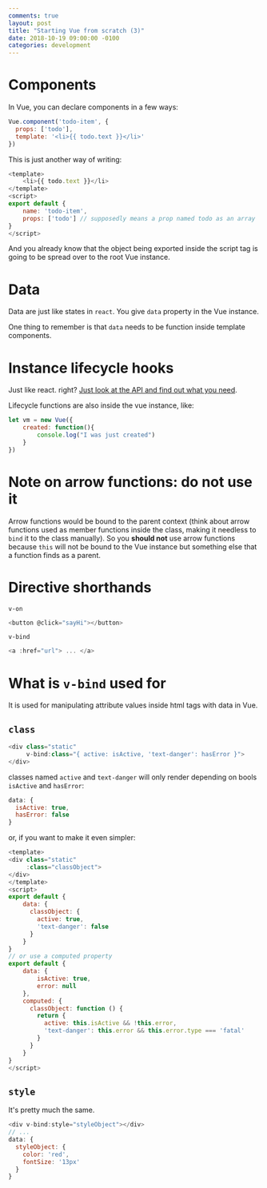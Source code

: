 ```yaml
---
comments: true
layout: post
title: "Starting Vue from scratch (3)"
date: 2018-10-19 09:00:00 -0100
categories: development
---
```


# Components
In Vue, you can declare components in a few ways:

```javascript
Vue.component('todo-item', {
  props: ['todo'],
  template: '<li>{{ todo.text }}</li>'
})
```

This is just another way of writing:
```javascript
<template>
    <li>{{ todo.text }}</li>
</template>
<script>
export default {
    name: 'todo-item',
    props: ['todo'] // supposedly means a prop named todo as an array
}
</script>
```

And you already know that the object being exported inside the script tag is going to be spread over to the root Vue instance. 

# Data
Data are just like states in `react`. You give `data` property in the Vue instance. 

One thing to remember is that `data` needs to be function inside template components.

# Instance lifecycle hooks
Just like react. right? [Just look at the API and find out what you need](https://vuejs.org/v2/guide/instance.html#Lifecycle-Diagram). 

Lifecycle functions are also inside the vue instance, like:
```javascript
let vm = new Vue({
    created: function(){
        console.log("I was just created")
    }
})
```

# Note on arrow functions: do not use it 
Arrow functions would be bound to the parent context (think about arrow functions used as member functions inside the class, making it needless to `bind` it to the class manually). So you **should not** use arrow functions because `this` will not be bound to the Vue instance but something else that a function finds as a parent.

# Directive shorthands
`v-on`
```javascript
<button @click="sayHi"></button>
```

`v-bind`
```javascript
<a :href="url"> ... </a>
```

# What is `v-bind` used for
It is used for manipulating attribute values inside html tags with data in Vue. 

## `class`
```javascript
<div class="static"
     v-bind:class="{ active: isActive, 'text-danger': hasError }">
</div>
```
classes named `active` and `text-danger` will only render depending on bools `isActive` and `hasError`:

```javascript
data: {
  isActive: true,
  hasError: false
}
```

or, if you want to make it even simpler:

```javascript
<template>
<div class="static"
     :class="classObject">
</div>
</template>
<script>
export default {
    data: {
      classObject: {
        active: true,
        'text-danger': false
      }
    }
}
// or use a computed property
export default {
    data: {
        isActive: true,
        error: null
    },
    computed: {
      classObject: function () {
        return {
          active: this.isActive && !this.error,
          'text-danger': this.error && this.error.type === 'fatal'
        }
      }
    }
}
</script>
```

## `style`
It's pretty much the same.
```javascript
<div v-bind:style="styleObject"></div>
// ...
data: {
  styleObject: {
    color: 'red',
    fontSize: '13px'
  }
}
```